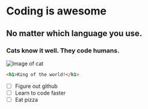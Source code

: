 # Coding is awesome
## No matter which language you use.
### Cats know it well. They code humans.
![Image of cat](https://t3.ftcdn.net/jpg/02/36/99/22/360_F_236992283_sNOxCVQeFLd5pdqaKGh8DRGMZy7P4XKm.jpg)

``` html
<h1>King of the world!</h1>
```

- [ ] Figure out github
- [ ] Learn to code faster
- [ ] Eat pizza
